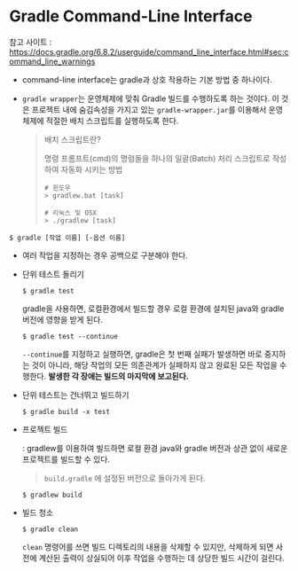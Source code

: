 # Gradle Command-Line Interface

참고 사이트 : https://docs.gradle.org/6.8.2/userguide/command_line_interface.html#sec:command_line_warnings



+ command-line interface는 gradle과 상호 작용하는 기본 방법 중 하나이다.

+ `gradle wrapper`는 운영체제에 맞춰 Gradle 빌드를 수행하도록 하는 것이다. 이 것은 프로젝트 내에 숨김속성을 가지고 있는 `gradle-wrapper.jar`를 이용해서 운영체제에 적절한 배치 스크립트를 실행하도록 한다.

  > 배치 스크립트란?
  >
  > 명령 프롬프트(cmd)의 명령들을 하나의 일괄(Batch) 처리 스크립트로 작성하여 자동화 시키는 방법
  >
  > ```
  > # 윈도우
  > > gradlew.bat [task]
  > 
  > # 리눅스 및 OSX
  > > ./gradlew [task]
  > ```



```
$ gradle [작업 이름] [-옵션 이름]
```

+ 여러 작업을 지정하는 경우 공백으로 구분해야 한다.



+ 단위 테스트 돌리기

  ```
  $ gradle test
  ```

  gradle을 사용하면, 로컬환경에서 빌드할 경우 로컬 환경에 설치된 java와 gradle 버전에 영향을 받게 된다.

  

  ```
  $ gradle test --continue
  ```

  `--continue`를 지정하고 실행하면, gradle은 첫 번째 실패가 발생하면 바로 중지하는 것이 아니라, 해당 작업의 모든 의존관계가 실패하지 않고 완료된 모든 작업을 수행한다. **발생한 각 장애는 빌드의 마지막에 보고된다.**



+ 단위 테스트는 건너뛰고 빌드하기

  ```
  $ gradle build -x test
  ```

  

+ 프로젝트 빌드

  : gradlew를 이용하여 빌드하면 로컬 환경 java와 gradle 버전과 상관 없이 새로운 프로젝트를 빌드할 수 있다.

  > `build.gradle` 에 설정된 버전으로 돌아가게 된다.

  ```
  $ gradlew build
  ```

  

+ 빌드 청소

  ```
  $ gradle clean
  ```

  `clean` 명령어를 쓰면 빌드 디렉토리의 내용을 삭제할 수 있지만, 삭제하게 되면 사전에 계산된 출력이 상실되어 이후 작업을 수행하는 데 상당한 빌드 시간이 걸린다.



